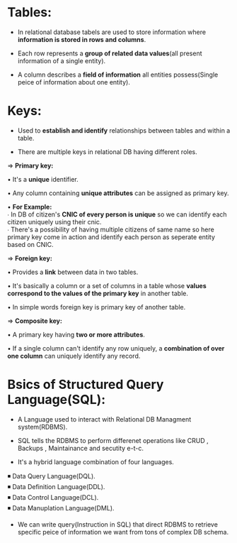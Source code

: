 # Tables:
- In relational database tabels are used to store information where **information is stored in rows and columns**.

- Each row represents a **group of related data values**(all present information of a single entity).  

- A column describes a **field of information** all entities possess(Single peice of information about one entity).  

# Keys:
- Used to **establish and identify** relationships between tables and within a table.

- There are multiple keys in relational DB having different roles.  

 ⇒ **Primary key:**
 
 •  It's a **unique** identifier.
 
 •  Any column containing **unique attributes** can be assigned as primary key.  
 
 • **For Example:**   
        ∙ In DB of citizen's **CNIC of every person is unique** so we can identify each citizen uniquely using their cnic.   
        ∙ There's a possibility of having multiple citizens of same name so here primary key come in action and identify each person as seperate entity based on CNIC. 
               
⇒ **Foreign key:**  

• Provides a **link** between data in two tables.  

• It's basically a column or a set of columns in a table whose **values correspond to the values of the primary key** in another table.   

• In simple words foreign key is primary key of another table.  

⇒ **Composite key:** 

• A primary key having **two or more attributes**.   

• If a single column can't identify any row uniquely, a **combination of over one column** can uniquely identify any record.   

# Bsics of Structured Query Language(SQL):  

- A Language used to interact with Relational DB Managment system(RDBMS).    

- SQL tells the RDBMS to perform differenet operations like  CRUD , Backups , Maintainance and secutity e-t-c.   

- It's a hybrid language combination of four languages.  

◾ Data Query Language(DQL).   
◾ Data Definition Language(DDL).  
◾ Data Control Language(DCL).  
◾ Data Manuplation Language(DML).  

- We can write query(Instruction in SQL) that direct RDBMS to retrieve specific peice of information we want from tons of complex DB schema.  
  




                         
  

